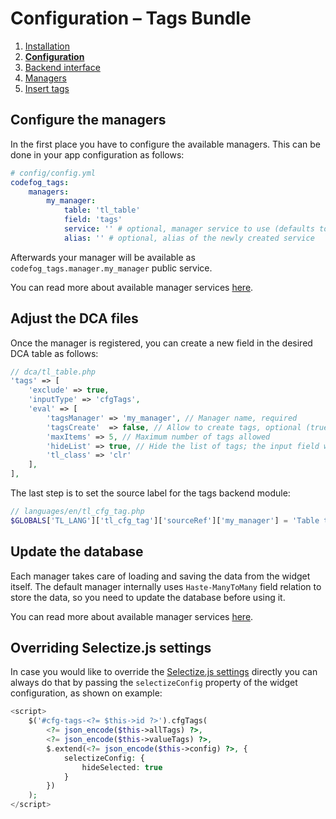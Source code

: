 # Configuration – Tags Bundle

1. [Installation](01-installation.md)
2. [**Configuration**](02-config.md)
3. [Backend interface](03-backend.md)
4. [Managers](04-managers.md)
5. [Insert tags](05-insert-tags.md)

## Configure the managers

In the first place you have to configure the available managers. This can be done in your app configuration as follows:

```yml
# config/config.yml
codefog_tags:
    managers:
        my_manager:
            table: 'tl_table'
            field: 'tags'
            service: '' # optional, manager service to use (defaults to "codefog_tags.default_manager")
            alias: '' # optional, alias of the newly created service
```

Afterwards your manager will be available as `codefog_tags.manager.my_manager` public service. 

You can read more about available manager services [here](04-managers.md).  

## Adjust the DCA files

Once the manager is registered, you can create a new field in the desired DCA table as follows:

```php
// dca/tl_table.php
'tags' => [
    'exclude' => true,
    'inputType' => 'cfgTags',
    'eval' => [
        'tagsManager' => 'my_manager', // Manager name, required
        'tagsCreate'  => false, // Allow to create tags, optional (true by default)
        'maxItems' => 5, // Maximum number of tags allowed
        'hideList' => true, // Hide the list of tags; the input field will be still visible
        'tl_class' => 'clr'
    ],
],
````

The last step is to set the source label for the tags backend module:

```php
// languages/en/tl_cfg_tag.php
$GLOBALS['TL_LANG']['tl_cfg_tag']['sourceRef']['my_manager'] = 'Table tags';
```

## Update the database

Each manager takes care of loading and saving the data from the widget itself. The default manager internally uses 
`Haste-ManyToMany` field relation to store the data, so you need to update the database before using it.

You can read more about available manager services [here](04-managers.md).  

## Overriding Selectize.js settings

In case you would like to override the [Selectize.js settings](https://github.com/selectize/selectize.js/blob/master/docs/usage.md) 
directly you can always do that by passing the `selectizeConfig` property of the widget configuration, as shown on example:

```php
<script>
    $('#cfg-tags-<?= $this->id ?>').cfgTags(
        <?= json_encode($this->allTags) ?>, 
        <?= json_encode($this->valueTags) ?>, 
        $.extend(<?= json_encode($this->config) ?>, { 
            selectizeConfig: {
                hideSelected: true
            }
        })
    );
</script>
```
